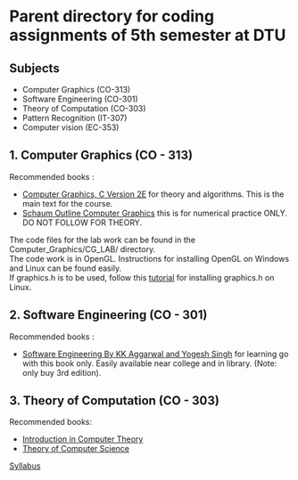 # Parent directory for coding assignments of 5th semester at DTU 

## Subjects  
* Computer Graphics (CO-313)
* Software Engineering (CO-301)
* Theory of Computation (CO-303)
* Pattern Recognition (IT-307)
* Computer vision (EC-353)

## 1. Computer Graphics (CO - 313)  
Recommended books : 
* [Computer Graphics, C Version 2E](https://goo.gl/x4U5DT) for theory and algorithms. This is the main text for the course.
* [Schaum Outline Computer Graphics](https://goo.gl/NyaUzv) this is for numerical practice ONLY. DO NOT FOLLOW FOR THEORY.

The code files for the lab work can be found in the Computer_Graphics/CG_LAB/ directory.  
The code work is in OpenGL. Instructions for installing OpenGL on Windows and Linux can be found easily.  
If graphics.h is to be used, follow this [tutorial](/Computer_Graphics/instructions.md) for installing graphics.h on Linux.  

## 2. Software Engineering (CO - 301)  
Recommended books :  
* [Software Engineering By KK Aggarwal and Yogesh Singh](https://www.flipkart.com/software-engineering-3rd/p/itmdythhna5w2p6u) for learning go with this book only. Easily available near college and in library. (Note: only buy 3rd edition).

## 3. Theory of Computation (CO - 303)
Recommended books:
* [Introduction in Computer Theory](https://goo.gl/yHE93g) 
* [Theory of Computer Science](https://goo.gl/eGct47) 


[Syllabus](http://dtu.ac.in/Web/Academics/syllabus/schemes/CO.pdf)


